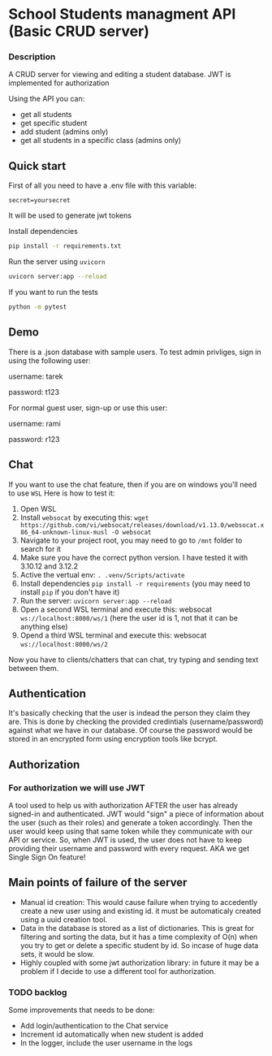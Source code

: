 # School Students managment API (Basic CRUD server)

### Description
A CRUD server for viewing and editing a student database.
JWT is implemented for authorization


Using the API you can:
* get all students
* get specific student
* add student (admins only)
* get all students in a specific class (admins only)

## Quick start
First of all you need to have a .env file with this variable:
```
secret=yoursecret
```
It will be used to generate jwt tokens

Install dependencies
```bash
pip install -r requirements.txt
```
Run the server using `uvicorn`
```bash
uvicorn server:app --reload
```

If you want to run the tests
```bash
python -m pytest
```

## Demo
There is a .json database with sample users.
To test admin privliges, sign in using the following user:

username: tarek

password: t123

For normal guest user, sign-up or use this user:

username: rami

password: r123


## Chat
If you want to use the chat feature, then if you are on windows you'll need to use `WSL`
Here is how to test it:
1. Open WSL
2. Install `websocat` by executing this: `wget https://github.com/vi/websocat/releases/download/v1.13.0/websocat.x86_64-unknown-linux-musl -O websocat`
3. Navigate to your project root, you may need to go to `/mnt` folder to search for it
4. Make sure you have the correct python version. I have tested it with 3.10.12 and 3.12.2
5. Active the vertual env: `. .venv/Scripts/activate`
6. Install dependencies `pip install -r requirements` (you may need to install `pip` if you don't have it)
7. Run the server: `uvicorn server:app --reload`
8. Open a second WSL terminal and execute this: websocat `ws://localhost:8000/ws/1` (here the user id is 1, not that it can be anything else)
9. Opend a third WSL terminal and execute this: websocat `ws://localhost:8000/ws/2`

Now you have to clients/chatters that can chat, try typing and sending text between them.


## Authentication
It's basically checking that the user is indead the person they claim they are.
This is done by checking the provided credintials (username/password) against what we have in our database.
Of course the password would be stored in an encrypted form using encryption tools like bcrypt.


## Authorization
### For authorization we will use **JWT**
A tool used to help us with authorization AFTER the user has already signed-in and authenticated.
JWT would "sign" a piece of information about the user (such as their roles) and generate a token accordingly.
Then the user would keep using that same token while they communicate with our API or service.
So, when JWT is used, the user does not have to keep providing their username and password with every request.
AKA we get Single Sign On feature!

## Main points of failure of the server
- Manual id creation: This would cause failure when trying to accedently create a new user using and existing id. it must be automaticaly created using a uuid creation tool.
- Data in the database is stored as a list of dictionaries. This is great for filtering and sorting the data, but it has a time complexity of O(n) when you try to get or delete a specific student by id. So incase of huge data sets, it would be slow.
- Highly coupled with some jwt authorization library: in future it may be a problem if I decide to use a different tool for authorization.

### TODO backlog
Some improvements that needs to be done:
- Add login/authentication to the Chat service
- Increment id automatically when new student is added
- In the logger, include the user username in the logs